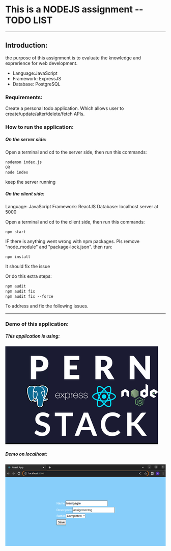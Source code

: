 # This is a NODEJS assignment -- TODO LIST
------------------------------------------------
## Introduction:
the purpose of this assignment is to evaluate the knowledge and exprerience  for web development.

* Language:JavaScript
* Framework: ExpressJS
* Database: PostgreSQL

### Requirements:
Create a personal todo application. Which allows user to create/update/alter/delete/fetch APIs.

### How to run the application:
##### On the server side:
Open a terminal and cd to the server side, then run this commands:

```
nodemon index.js
OR 
node index
```

keep the server running 

##### On the client side:
Language: JavaScript
Framework: ReactJS
Database: localhost server at 5000 

Open a terminal and cd to the client side, then run this commands:

```
npm start
```
IF there is anything went wrong with npm packages. 
Pls remove "node_module" and "package-lock.json". then run:
```
npm install
```
It should fix the issue

Or do this extra steps: 
```
npm audit
npm audit fix
npm audit fix --force
```
To address and fix the following issues.


----------------------
### Demo of this application:
##### This application is using:
<img src="./img/pern.png">

##### Demo on localhost:
<img src="./img/new.png">

